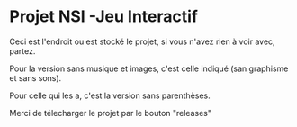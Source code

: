 # Projet NSI -Jeu Interactif
Ceci est l'endroit ou est stocké le projet, si vous n'avez rien à voir avec, partez.


Pour la version sans musique et images, c'est celle indiqué (san graphisme et sans sons).

Pour celle qui les a, c'est la version sans parenthèses.

Merci de télecharger le projet par le bouton "releases"
